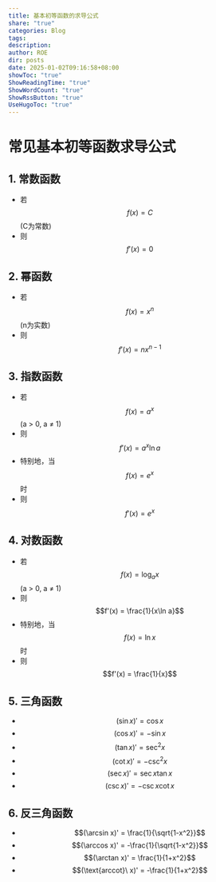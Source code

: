 ```yaml
---
title: 基本初等函数的求导公式
share: "true"
categories: Blog
tags: 
description: 
author: ROE
dir: posts
date: 2025-01-02T09:16:58+08:00
showToc: "true"
ShowReadingTime: "true"
ShowWordCount: "true"
ShowRssButton: "true"
UseHugoToc: "true"
---
```



# 常见基本初等函数求导公式

## 1. 常数函数
* 若 $$f(x) = C$$ (C为常数)
* 则 $$f'(x) = 0$$

## 2. 幂函数
* 若 $$f(x) = x^n$$ (n为实数)
* 则 $$f'(x) = nx^{n-1}$$

## 3. 指数函数
* 若 $$f(x) = a^x$$ (a > 0, a ≠ 1)
* 则 $$f'(x) = a^x\ln a$$
* 特别地，当 $$f(x) = e^x$$ 时
* 则 $$f'(x) = e^x$$

## 4. 对数函数
* 若 $$f(x) = \log_a x$$ (a > 0, a ≠ 1)
* 则 $$f'(x) = \frac{1}{x\ln a}$$
* 特别地，当 $$f(x) = \ln x$$ 时
* 则 $$f'(x) = \frac{1}{x}$$

## 5. 三角函数
* $$(\sin x)' = \cos x$$
* $$(\cos x)' = -\sin x$$
* $$(\tan x)' = \sec^2 x$$
* $$(\cot x)' = -\csc^2 x$$
* $$(\sec x)' = \sec x\tan x$$
* $$(\csc x)' = -\csc x\cot x$$

## 6. 反三角函数
* $$(\arcsin x)' = \frac{1}{\sqrt{1-x^2}}$$
* $$(\arccos x)' = -\frac{1}{\sqrt{1-x^2}}$$
* $$(\arctan x)' = \frac{1}{1+x^2}$$
* $$(\text{arccot}\ x)' = -\frac{1}{1+x^2}$$
